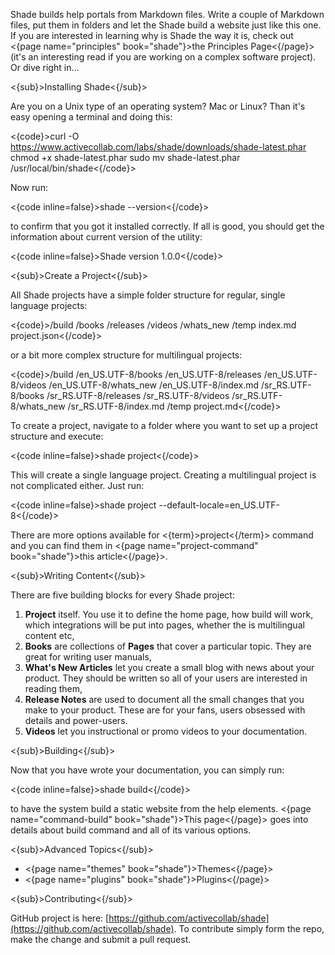 Shade builds help portals from Markdown files. Write a couple of Markdown files, put them in folders and let the Shade build a website just like this one. If you are interested in learning why is Shade the way it is, check out <{page name="principles" book="shade"}>the Principles Page<{/page}> (it's an interesting read if you are working on a complex software project). Or dive right in…

<{sub}>Installing Shade<{/sub}>

Are you on a Unix type of an operating system? Mac or Linux? Than it's easy opening a terminal and doing this:

<{code}>curl -O https://www.activecollab.com/labs/shade/downloads/shade-latest.phar
chmod +x shade-latest.phar
sudo mv shade-latest.phar /usr/local/bin/shade<{/code}>

Now run:

<{code inline=false}>shade --version<{/code}>

to confirm that you got it installed correctly. If all is good, you should get the information about current version of the utility:

<{code inline=false}>Shade version 1.0.0<{/code}>

<{sub}>Create a Project<{/sub}>

All Shade projects have a simple folder structure for regular, single language projects:

<{code}>/build
/books
/releases
/videos
/whats_new
/temp
index.md
project.json<{/code}>

or a bit more complex structure for multilingual projects:

<{code}>/build
/en_US.UTF-8/books
/en_US.UTF-8/releases
/en_US.UTF-8/videos
/en_US.UTF-8/whats_new
/en_US.UTF-8/index.md
/sr_RS.UTF-8/books
/sr_RS.UTF-8/releases
/sr_RS.UTF-8/videos
/sr_RS.UTF-8/whats_new
/sr_RS.UTF-8/index.md
/temp
project.md<{/code}>

To create a project, navigate to a folder where you want to set up a project structure and execute:

<{code inline=false}>shade project<{/code}>

This will create a single language project. Creating a multilingual project is not complicated either. Just run:

<{code inline=false}>shade project --default-locale=en_US.UTF-8<{/code}>

There are more options available for <{term}>project<{/term}> command and you can find them in <{page name="project-command" book="shade"}>this article<{/page}>.

<{sub}>Writing Content<{/sub}>

There are five building blocks for every Shade project:

1. **Project** itself. You use it to define the home page, how build will work, which integrations will be put into pages, whether the is multilingual content etc,
2. **Books** are collections of **Pages** that cover a particular topic. They are great for writing user manuals,
3. **What's New Articles** let you create a small blog with news about your product. They should be written so all of your users are interested in reading them,
4. **Release Notes** are used to document all the small changes that you make to your product. These are for your fans, users obsessed with details and power-users.
5. **Videos** let you instructional or promo videos to your documentation.

<{sub}>Building<{/sub}>

Now that you have wrote your documentation, you can simply run:

<{code inline=false}>shade build<{/code}>

to have the system build a static website from the help elements. <{page name="command-build" book="shade"}>This page<{/page}> goes into details about build command and all of its various options.

<{sub}>Advanced Topics<{/sub}>

* <{page name="themes" book="shade"}>Themes<{/page}>
* <{page name="plugins" book="shade"}>Plugins<{/page}>

<{sub}>Contributing<{/sub}>

GitHub project is here: [https://github.com/activecollab/shade](https://github.com/activecollab/shade). To contribute simply form the repo, make the change and submit a pull request.